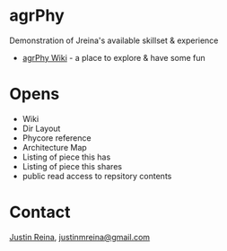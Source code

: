 # agrPhy
Demonstration of Jreina's available skillset &amp; experience

- [agrPhy Wiki](https://github.com/justinmreina/agrPhy/wiki) - a place to explore &amp; have some fun

# Opens

- Wiki
- Dir Layout
- Phycore reference
- Architecture Map
- Listing of piece this has
- Listing of piece this shares
- public read access to repsitory contents

# Contact
[Justin Reina](https://www.justinreina.com/portfolio),  justinmreina@gmail.com
